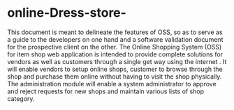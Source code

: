 # online-Dress-store-
This document is meant to delineate the features of OSS, so as to serve as a guide to the developers on one hand and a software validation document for the prospective client on the other. The Online Shopping System (OSS) for  item shop web application is intended to provide complete solutions for vendors as well as customers through a single get way using the internet . It will enable vendors to setup online shops, customer to browse through the shop and purchase them online without having to visit the shop physically. The administration module will enable a system administrator to approve and reject requests for new shops and maintain various lists of shop category.
